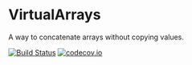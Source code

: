 # VirtualArrays

A way to concatenate arrays without copying values.

[![Build Status](https://travis-ci.org/invenia/VirtualArrays.jl.svg?branch=develop)](https://travis-ci.org/invenia/VirtualArrays.jl) [![codecov.io](https://codecov.io/github/invenia/VirtualArrays.jl/coverage.svg?branch=master)](https://codecov.io/github/invenia/VirtualArrays.jl?branch=master)
